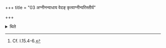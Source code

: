 +++
title = "03 अग्नीनन्वाधाय वेदङ् कृत्वाग्नीन्परिस्तीर्य"

+++

<details><summary>थिते</summary>

3. Having added fuel to fires, having prepared a grass brush (Veda), having spread grass around the fire, he does the works like washing of the hands[^1].  

[^1]: Cf. I.15.4-6. 
</details>
